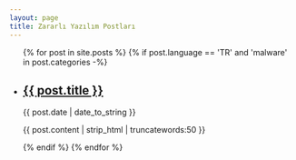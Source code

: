 ```yaml
---
layout: page
title: Zararlı Yazılım Postları
---
```


<ul >
    {% for post in site.posts %}
      {% if post.language == 'TR' and 'malware' in post.categories -%}
        <li>
            <h2><a href="{{ post.url | prepend: site.baseurl | replace: '//', '/' }}">{{ post.title }}</a></h2>
            <time datetime="{{ post.date | date_to_xmlschema }}">{{ post.date | date_to_string }}</time>
            <p>{{ post.content | strip_html | truncatewords:50 }}</p>
        </li>
      {% endif %}
    {% endfor %}
</ul>